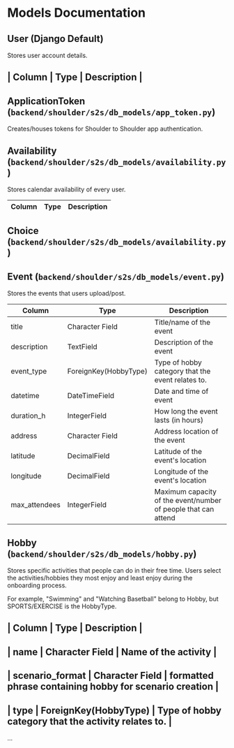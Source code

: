 # Models Documentation 

## User (Django Default)

Stores user account details.

| Column | Type | Description |
---------

## ApplicationToken (`backend/shoulder/s2s/db_models/app_token.py`)

Creates/houses tokens for Shoulder to Shoulder app authentication.

## Availability (`backend/shoulder/s2s/db_models/availability.py`)

Stores calendar availability of every user.

| Column | Type | Description |
|--------|------|-------------|

## Choice (`backend/shoulder/s2s/db_models/availability.py`)


## Event (`backend/shoulder/s2s/db_models/event.py`)

Stores the events that users upload/post.

| Column | Type | Description |
|--------|------|-------------|
| title | Character Field | Title/name of the event |
| description | TextField | Description of the event |
| event_type | ForeignKey(HobbyType) | Type of hobby category that the event relates to.  |
| datetime | DateTimeField | Date and time of event  |
| duration_h | IntegerField | How long the event lasts (in hours) |
| address| Character Field | Address location of the event |
| latitude | DecimalField | Latitude of the event's location |
| longitude | DecimalField | Longitude of the event's location |
| max_attendees | IntegerField | Maximum capacity of the event/number of people that can attend |



## Hobby (`backend/shoulder/s2s/db_models/hobby.py`)

Stores specific activities that people can do in their free time. Users select the activities/hobbies they most enjoy and least enjoy during the onboarding process. 

For example, "Swimming" and "Watching Basetball" belong to Hobby, but SPORTS/EXERCISE is the HobbyType.

| Column | Type | Description |
---------
| name | Character Field | Name of the activity |
---------
| scenario_format | Character Field | formatted phrase containing hobby for scenario creation |
---------
| type | ForeignKey(HobbyType) | Type of hobby category that the activity relates to.  |
---------

...